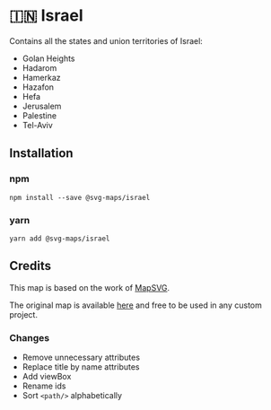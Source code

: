 # 🇮🇳 Israel

Contains all the states and union territories of Israel:
* Golan Heights
* Hadarom
* Hamerkaz
* Hazafon
* Hefa
* Jerusalem
* Palestine
* Tel-Aviv

## Installation

### npm

`npm install --save @svg-maps/israel`

### yarn

`yarn add @svg-maps/israel`

## Credits

This map is based on the work of [MapSVG](https://mapsvg.com).

The original map is available [here](https://mapsvg.com/maps/israel) and free to be used in any custom project.

### Changes

* Remove unnecessary attributes
* Replace title by name attributes
* Add viewBox
* Rename ids
* Sort `<path/>` alphabetically
